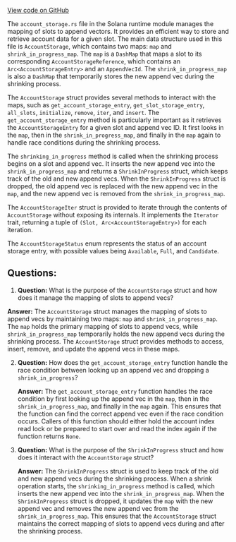 [View code on GitHub](https://github.com/solana-labs/solana/blob/master/runtime/src/account_storage.rs)

The `account_storage.rs` file in the Solana runtime module manages the mapping of slots to append vectors. It provides an efficient way to store and retrieve account data for a given slot. The main data structure used in this file is `AccountStorage`, which contains two maps: `map` and `shrink_in_progress_map`. The `map` is a `DashMap` that maps a slot to its corresponding `AccountStorageReference`, which contains an `Arc<AccountStorageEntry>` and an `AppendVecId`. The `shrink_in_progress_map` is also a `DashMap` that temporarily stores the new append vec during the shrinking process.

The `AccountStorage` struct provides several methods to interact with the maps, such as `get_account_storage_entry`, `get_slot_storage_entry`, `all_slots`, `initialize`, `remove`, `iter`, and `insert`. The `get_account_storage_entry` method is particularly important as it retrieves the `AccountStorageEntry` for a given slot and append vec ID. It first looks in the `map`, then in the `shrink_in_progress_map`, and finally in the `map` again to handle race conditions during the shrinking process.

The `shrinking_in_progress` method is called when the shrinking process begins on a slot and append vec. It inserts the new append vec into the `shrink_in_progress_map` and returns a `ShrinkInProgress` struct, which keeps track of the old and new append vecs. When the `ShrinkInProgress` struct is dropped, the old append vec is replaced with the new append vec in the `map`, and the new append vec is removed from the `shrink_in_progress_map`.

The `AccountStorageIter` struct is provided to iterate through the contents of `AccountStorage` without exposing its internals. It implements the `Iterator` trait, returning a tuple of `(Slot, Arc<AccountStorageEntry>)` for each iteration.

The `AccountStorageStatus` enum represents the status of an account storage entry, with possible values being `Available`, `Full`, and `Candidate`.
## Questions: 
 1. **Question:** What is the purpose of the `AccountStorage` struct and how does it manage the mapping of slots to append vecs?

   **Answer:** The `AccountStorage` struct manages the mapping of slots to append vecs by maintaining two maps: `map` and `shrink_in_progress_map`. The `map` holds the primary mapping of slots to append vecs, while `shrink_in_progress_map` temporarily holds the new append vecs during the shrinking process. The `AccountStorage` struct provides methods to access, insert, remove, and update the append vecs in these maps.

2. **Question:** How does the `get_account_storage_entry` function handle the race condition between looking up an append vec and dropping a `shrink_in_progress`?

   **Answer:** The `get_account_storage_entry` function handles the race condition by first looking up the append vec in the `map`, then in the `shrink_in_progress_map`, and finally in the `map` again. This ensures that the function can find the correct append vec even if the race condition occurs. Callers of this function should either hold the account index read lock or be prepared to start over and read the index again if the function returns `None`.

3. **Question:** What is the purpose of the `ShrinkInProgress` struct and how does it interact with the `AccountStorage` struct?

   **Answer:** The `ShrinkInProgress` struct is used to keep track of the old and new append vecs during the shrinking process. When a shrink operation starts, the `shrinking_in_progress` method is called, which inserts the new append vec into the `shrink_in_progress_map`. When the `ShrinkInProgress` struct is dropped, it updates the `map` with the new append vec and removes the new append vec from the `shrink_in_progress_map`. This ensures that the `AccountStorage` struct maintains the correct mapping of slots to append vecs during and after the shrinking process.